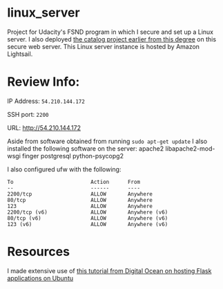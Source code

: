 # linux_server
Project for Udacity's FSND program in which I secure and set up a Linux server. I also deployed [the catalog project earlier from this degree](https://github.com/kk2385/catalog-app) on this secure web server. This Linux server instance is hosted by Amazon Lightsail.

# Review Info:
IP Address: ```54.210.144.172```

SSH port: ```2200```

URL: http://54.210.144.172


Aside from software obtained from running ```sudo apt-get update``` I also installed the following software on the server:
apache2
libapache2-mod-wsgi
finger
postgresql
python-psycopg2


I also configured ufw with the following:
```
To                         Action      From
--                         ------      ----
2200/tcp                   ALLOW       Anywhere
80/tcp                     ALLOW       Anywhere
123                        ALLOW       Anywhere
2200/tcp (v6)              ALLOW       Anywhere (v6)
80/tcp (v6)                ALLOW       Anywhere (v6)
123 (v6)                   ALLOW       Anywhere (v6)
```

# Resources
I made extensive use of [this tutorial from Digital Ocean on hosting Flask applications on Ubuntu](https://www.digitalocean.com/community/tutorials/how-to-deploy-a-flask-application-on-an-ubuntu-vps)

